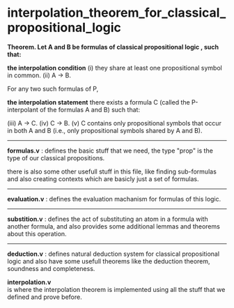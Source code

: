 # interpolation_theorem_for_classical_propositional_logic


**Theorem. Let A and B be formulas of classical propositional logic , such that:**

**the interpolation condition**
(i) they share at least one propositional symbol in common.
(ii) A -> B.

For any two such formulas of P,

**the interpolation statement**
there exists a formula C (called the P-interpolant of the formulas A and B) such that:

(iii) A -> C.
(iv) C -> B.
(v) C contains only propositional symbols that occur in both A and B (i.e., only propositional symbols shared by A and B).




------------
**formulas.v** :
defines the basic stuff that we need,
the type "prop" is the type of our classical propositions.

there is also some other usefull stuff in this file, like finding sub-formulas and also creating contexts which are basicly just a set of formulas.


------------
**evaluation.v** :
defines the evaluation machanism for formulas of this logic.


------------
**substition.v** :
defines the act of substituting an atom in a formula with another formula, and also provides some additional lemmas and theorems about this operation.


------------
**deduction.v** :
defines natural deduction system for classical propositional logic and also have some usefull theorems like the deduction theorem, soundness and completeness.


**interpolation.v**   
is where the interpolation theorem is implemented using all the stuff that we defined and prove before.
